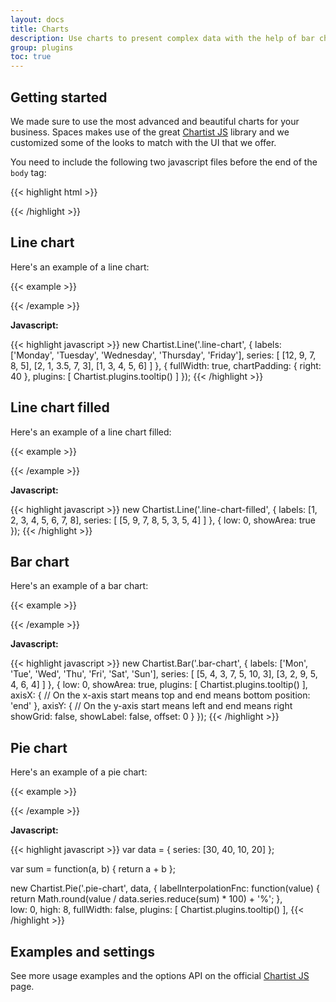 ```yaml
---
layout: docs
title: Charts
description: Use charts to present complex data with the help of bar charts, pie charts, line charts and many more
group: plugins
toc: true
---
```


## Getting started

We made sure to use the most advanced and beautiful charts for your business. Spaces makes use of the great [Chartist JS](https://gionkunz.github.io/chartist-js/examples.html) library and we customized some of the looks to match with the UI that we offer.

You need to include the following two javascript files before the end of the `body` tag:

{{< highlight html >}}
<script src="@@path/vendor/chartist/dist/chartist.min.js"></script>
<script src="@@path/vendor/chartist-plugin-tooltips/dist/chartist-plugin-tooltip.min.js"></script>
{{< /highlight >}}

## Line chart

Here's an example of a line chart:

{{< example >}}
<div class="line-chart"></div>
{{< /example >}}

**Javascript:**

{{< highlight javascript >}}
new Chartist.Line('.line-chart', {
    labels: ['Monday', 'Tuesday', 'Wednesday', 'Thursday', 'Friday'],
    series: [
        [12, 9, 7, 8, 5],
        [2, 1, 3.5, 7, 3],
        [1, 3, 4, 5, 6]
    ]
    }, {
    fullWidth: true,
    chartPadding: {
        right: 40
    },
    plugins: [
        Chartist.plugins.tooltip()
    ]
});
{{< /highlight >}}

## Line chart filled

Here's an example of a line chart filled:

{{< example >}}
<div class="line-chart-filled"></div>
{{< /example >}}

**Javascript:**

{{< highlight javascript >}}
new Chartist.Line('.line-chart-filled', {
  labels: [1, 2, 3, 4, 5, 6, 7, 8],
  series: [
    [5, 9, 7, 8, 5, 3, 5, 4]
  ]
}, {
  low: 0,
  showArea: true
});
{{< /highlight >}}

## Bar chart

Here's an example of a bar chart:

{{< example >}}
<div class="bar-chart"></div>
{{< /example >}}

**Javascript:**

{{< highlight javascript >}}
new Chartist.Bar('.bar-chart', {
    labels: ['Mon', 'Tue', 'Wed', 'Thu', 'Fri', 'Sat', 'Sun'],
    series: [
        [5, 4, 3, 7, 5, 10, 3],
        [3, 2, 9, 5, 4, 6, 4]
    ]
    }, {
    low: 0,
    showArea: true,
    plugins: [
        Chartist.plugins.tooltip()
    ],
    axisX: {
        // On the x-axis start means top and end means bottom
        position: 'end'
    },
    axisY: {
        // On the y-axis start means left and end means right
        showGrid: false,
        showLabel: false,
        offset: 0
    }
});
{{< /highlight >}}

## Pie chart

Here's an example of a pie chart:

{{< example >}}
<div class="pie-chart"></div>
{{< /example >}}

**Javascript:**

{{< highlight javascript >}}
var data = {
    series: [30, 40, 10, 20]
};
    
var sum = function(a, b) { return a + b };

new Chartist.Pie('.pie-chart', data, {
labelInterpolationFnc: function(value) {
    return Math.round(value / data.series.reduce(sum) * 100) + '%';
},            
low: 0,
high: 8,
fullWidth: false,
plugins: [
    Chartist.plugins.tooltip()
],
{{< /highlight >}}

## Examples and settings

See more usage examples and the options API on the official [Chartist JS](https://gionkunz.github.io/chartist-js/examples.html) page.